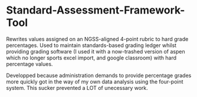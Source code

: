 # Standard-Assessment-Framework-Tool
Rewrites values assigned on an NGSS-aligned 4-point rubric to hard grade percentages.  Used to maintain standards-based grading ledger whilst providing grading software (I used it with a now-trashed version of aspen which no longer sports excel import, and google classroom) with hard percentage values.

Developped because administration demands to provide percentage grades more quickly got in the way of my own data analysis using the four-point system.  This sucker prevented a LOT of unecessary work.
